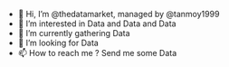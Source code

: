 - 👋 Hi, I’m @thedatamarket, managed by @tanmoy1999
- 👀 I’m interested in Data and Data and Data
- 🌱 I’m currently gathering Data
- 💞️ I’m looking for Data
- 📫 How to reach me ? Send me some Data

<!---
thedatamarket/thedatamarket is a ✨ special ✨ repository because its `README.md` (this file) appears on your GitHub profile.
You can click the Preview link to take a look at your changes.
--->
